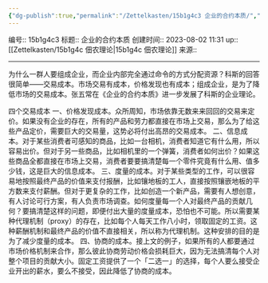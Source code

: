 ```yaml
---
{"dg-publish":true,"permalink":"/Zettelkasten/15b1g4c3 企业的合约本质/","dgPassFrontmatter":true}
---
```


编号:: 15b1g4c3
标题:: 企业的合约本质
创建时间:: 2023-08-02 11:31
up:: [[Zettelkasten/15b1g4c 佃农理论\|15b1g4c 佃农理论]]
来源:: 

---
为什么一群人要组成企业，而企业内部完全通过命令的方式分配资源？科斯的回答很简单——交易成本。市场交易有成本，价格发现也有成本；组成企业，是为了降低市场的交易成本。张五常在《企业的合约本质》进一步发展了科斯的企业理论。

四个交易成本
一、价格发现成本。众所周知，市场依靠无数来来回回的交易来定价。如果没有企业的存在，所有的产品和劳力都直接在市场上交易，那么为了给这些产品定价，需要巨大的交易量，这势必将付出高昂的交易成本。
二、信息成本。对于某些消费者可感知的商品，比如一台相机，消费者知道它有什么用，所以容易出价。但对于另一些商品，比如相机里的一个弹簧，消费者如何出价？如果这些商品全都直接在市场上交易，消费者要要搞清楚每一个零件究竟有什么用、值多少钱，这是巨大的信息成本。
三、度量的成本。对于某些类型的工作，可以很容易地按照最终产品的价值来支付报酬，比如镶地板的工人，直接按照镶嵌地板的平方数来支付薪酬。但对于更复杂的工作，比如创造一个新产品，需要有人想创意，有人讨论可行方案，有人负责市场调查。如何度量每一个人对最终产品的贡献几何？要搞清楚这样的问题，即便付出大量的度量成本，恐怕也不可能。所以需要某种代理机制（proxy）的存在，比如每个人每天工作八小时，领取固定的工资。这种薪酬机制和最终产品的价值不直接相关，所以称为代理机制。这种安排的目的是为了减少度量的成本。
四、协商的成本。接上文的例子，如果所有的人都要通过市场价格机制来合作，那么彼此协商劳动价格会损耗巨大，因为无法搞清每个人对整个项目的贡献大小。固定工资提供了一个「二选一」的选择，每个人要么接受企业开出的薪水，要么不接受，因此降低了协商的成本。